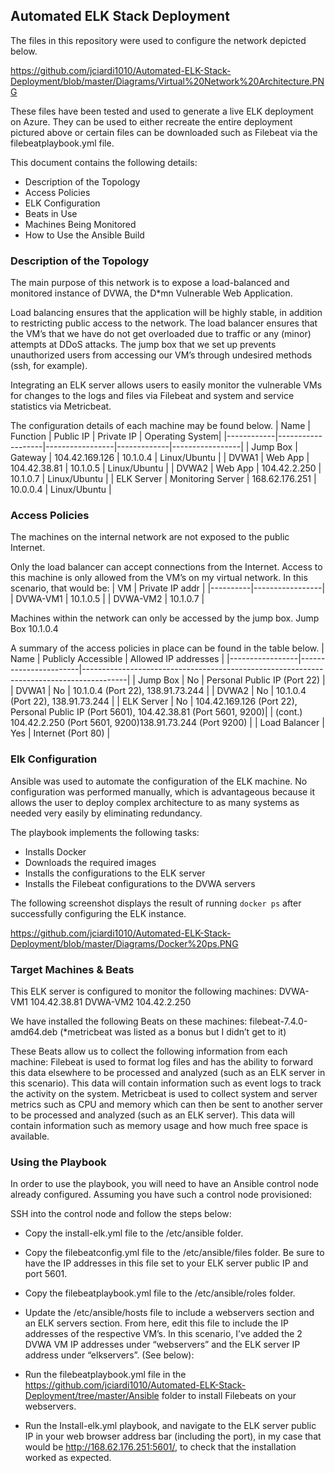 ## Automated ELK Stack Deployment

The files in this repository were used to configure the network depicted below.

https://github.com/jciardi1010/Automated-ELK-Stack-Deployment/blob/master/Diagrams/Virtual%20Network%20Architecture.PNG

These files have been tested and used to generate a live ELK deployment on Azure. They can be used to either recreate the entire deployment pictured above or certain files can be downloaded such as Filebeat via the filebeatplaybook.yml file.

This document contains the following details:
- Description of the Topology
- Access Policies
- ELK Configuration
- Beats in Use
- Machines Being Monitored
- How to Use the Ansible Build

### Description of the Topology

The main purpose of this network is to expose a load-balanced and monitored instance of DVWA, the D*mn Vulnerable Web Application.

Load balancing ensures that the application will be highly stable, in addition to restricting public access to the network. The load balancer ensures that the VM’s that we have do not get overloaded due to traffic or any (minor) attempts at DDoS attacks. The jump box that we set up prevents unauthorized users from accessing our VM’s through undesired methods (ssh, for example).


Integrating an ELK server allows users to easily monitor the vulnerable VMs for changes to the logs and files via Filebeat and system and service statistics via Metricbeat.

The configuration details of each machine may be found below.
| Name       | Function          | Public IP       | Private IP  | Operating System|
|------------|-------------------|-----------------|-------------|-----------------|
| Jump Box   | Gateway           | 104.42.169.126  | 10.1.0.4    | Linux/Ubuntu    | 
| DVWA1      | Web App           | 104.42.38.81    | 10.1.0.5    | Linux/Ubuntu    |
| DVWA2      | Web App           | 104.42.2.250    | 10.1.0.7    | Linux/Ubuntu    |
| ELK Server | Monitoring Server | 168.62.176.251  | 10.0.0.4    | Linux/Ubuntu    |

### Access Policies

The machines on the internal network are not exposed to the public Internet. 

Only the load balancer can accept connections from the Internet. Access to this machine is only allowed from the VM’s on my virtual network. In this scenario, that would be:
| VM       | Private IP addr |
|----------|-----------------|
| DVWA-VM1 | 10.1.0.5        |
| DVWA-VM2 | 10.1.0.7        |

Machines within the network can only be accessed by the jump box.
Jump Box 10.1.0.4

A summary of the access policies in place can be found in the table below.
| Name            | Publicly Accessible   | Allowed IP addresses                                                                    |
|-----------------|-----------------------|-----------------------------------------------------------------------------------------|
| Jump Box        | No                    | Personal Public IP (Port 22)                                                            |
| DVWA1           | No                    | 10.1.0.4 (Port 22), 138.91.73.244                                                       |
| DVWA2           | No                    | 10.1.0.4 (Port 22), 138.91.73.244                                                       |
| ELK Server      | No                    | 104.42.169.126 (Port 22), Personal Public IP (Port 5601), 104.42.38.81 (Port 5601, 9200)|   |    (cont.)                                 104.42.2.250 (Port 5601, 9200)138.91.73.244 (Port 9200)                                 |
| Load Balancer   | Yes                   | Internet (Port 80)                                                                      |

### Elk Configuration

Ansible was used to automate the configuration of the ELK machine. No configuration was performed manually, which is advantageous because it allows the user to deploy complex architecture to as many systems as needed very easily by eliminating redundancy.

The playbook implements the following tasks:
- Installs Docker
- Downloads the required images
- Installs the configurations to the ELK server
- Installs the Filebeat configurations to the DVWA servers

The following screenshot displays the result of running `docker ps` after successfully configuring the ELK instance.

https://github.com/jciardi1010/Automated-ELK-Stack-Deployment/blob/master/Diagrams/Docker%20ps.PNG

### Target Machines & Beats
This ELK server is configured to monitor the following machines:
DVWA-VM1 104.42.38.81
DVWA-VM2 104.42.2.250

We have installed the following Beats on these machines:
filebeat-7.4.0-amd64.deb
(*metricbeat was listed as a bonus but I didn’t get to it)

These Beats allow us to collect the following information from each machine:
Filebeat is used to format log files and has the ability to forward this data elsewhere to be processed and analyzed (such as an ELK server in this scenario). This data will contain information such as event logs to track the activity on the system.
Metricbeat is used to collect system and server metrics such as CPU and memory which can then be sent to another server to be processed and analyzed (such as an ELK server). This data will contain information such as memory usage and how much free space is available.

### Using the Playbook
In order to use the playbook, you will need to have an Ansible control node already configured. Assuming you have such a control node provisioned: 

SSH into the control node and follow the steps below:
- Copy the install-elk.yml file to the /etc/ansible folder.
- Copy the filebeatconfig.yml file to the /etc/ansible/files folder. Be sure to have the IP addresses in this file set to your ELK server public IP and port 5601.
- Copy the filebeatplaybook.yml file to the /etc/ansible/roles folder.
- Update the /etc/ansible/hosts file to include a webservers section and an ELK servers section. From here, edit this file to include the IP addresses of the respective VM’s. In this scenario, I’ve added the 2 DVWA VM IP addresses under “webservers” and the ELK server IP address under “elkservers”. (See below):

- Run the filebeatplaybook.yml file in the https://github.com/jciardi1010/Automated-ELK-Stack-Deployment/tree/master/Ansible folder to install Filebeats on your webservers.
- Run the Install-elk.yml playbook, and navigate to the ELK server public IP in your web browser address bar (including the port), in my case that would be http://168.62.176.251:5601/, to check that the installation worked as expected.



